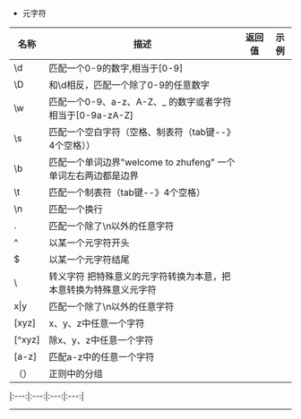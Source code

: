 
* 元字符

| 名称 |                         描述                                 |      返回值      |       示例       | 
|---|---|---|---|
| \d  |   匹配一个0-9的数字,相当于[0-9]                               | | |
| \D  |   和\d相反，匹配一个除了0-9的任意数字                          | | |
| \w  |   匹配一个0-9、a-z、A-Z、_ 的数字或者字符相当于[0-9a-zA-Z]    | | |
| \s  |   匹配一个空白字符（空格、制表符（tab键--》4个空格））          | | |
| \b  |   匹配一个单词边界"welcome to zhufeng" 一个单词左右两边都是边界 | | |
| \t  |   匹配一个制表符（tab键--》4个空格）                           | | |
| \n  |   匹配一个换行                                                | | |
| .   |   匹配一个除了\n以外的任意字符                                 | | |
| ^   |   以某一个元字符开头                                          | | |
| $   |   以某一个元字符结尾                                          | | |
| \   |   转义字符 把特殊意义的元字符转换为本意，把本意转换为特殊意义元字符       | | |
| x&#124;y  |   匹配一个除了\n以外的任意字符                          | | |
| [xyz]    |   x、y、z中任意一个字符                                 | | |
| [^xyz]   |   除x、y、z中任意一个字符                               | | |
| [a-z]    |   匹配a-z中的任意一个字符                               | | |
| （）      |   正则中的分组                                         | | |

|:---:|:---:|:---:|:---:|

 

***





